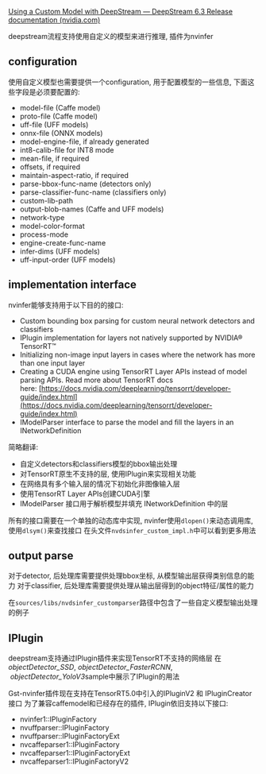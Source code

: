 [Using a Custom Model with DeepStream — DeepStream 6.3 Release documentation (nvidia.com)](https://docs.nvidia.com/metropolis/deepstream/dev-guide/text/DS_using_custom_model.html)

deepstream流程支持使用自定义的模型来进行推理, 插件为nvinfer
## configuration
使用自定义模型也需要提供一个configuration, 用于配置模型的一些信息, 下面这些字段是必须要配置的:
- model-file (Caffe model)
- proto-file (Caffe model)
- uff-file (UFF models)
- onnx-file (ONNX models)
- model-engine-file, if already generated
- int8-calib-file for INT8 mode
- mean-file, if required
- offsets, if required
- maintain-aspect-ratio, if required
- parse-bbox-func-name (detectors only)
- parse-classifier-func-name (classifiers only)
- custom-lib-path
- output-blob-names (Caffe and UFF models)
- network-type
- model-color-format
- process-mode
- engine-create-func-name
- infer-dims (UFF models)
- uff-input-order (UFF models)

## implementation interface
nvinfer能够支持用于以下目的的接口:
- Custom bounding box parsing for custom neural network detectors and classifiers
- IPlugin implementation for layers not natively supported by NVIDIA® TensorRT™
- Initializing non-image input layers in cases where the network has more than one input layer
- Creating a CUDA engine using TensorRT Layer APIs instead of model parsing APIs. Read more about TensorRT docs here: [https://docs.nvidia.com/deeplearning/tensorrt/developer-guide/index.html](https://docs.nvidia.com/deeplearning/tensorrt/developer-guide/index.html)
- IModelParser interface to parse the model and fill the layers in an INetworkDefinition

简略翻译:
- 自定义detectors和classifiers模型的bbox输出处理
- 对TensorRT原生不支持的层, 使用IPlugin来实现相关功能
- 在网络具有多个输入层的情况下初始化非图像输入层
- 使用TensorRT Layer APIs创建CUDA引擎
- IModelParser 接口用于解析模型并填充 INetworkDefinition 中的层

所有的接口需要在一个单独的动态库中实现, nvinfer使用`dlopen()`来动态调用库, 使用`dlsym()`来查找接口
在头文件`nvdsinfer_custom_impl.h`中可以看到更多用法
## output parse
对于detector, 后处理库需要提供处理bbox坐标, 从模型输出层获得类别信息的能力
对于classifier, 后处理库需要提供处理从输出层得到的object特征/属性的能力

在`sources/libs/nvdsinfer_customparser`路径中包含了一些自定义模型输出处理的例子

## IPlugin
deepstream支持通过IPlugin插件来实现TensorRT不支持的网络层
在*objectDetector_SSD*, *objectDetector_FasterRCNN*,  *objectDetector_YoloV3*sample中展示了IPlugin的用法

Gst-nvinfer插件现在支持在TensorRT5.0中引入的IPluginV2 和 IPluginCreator接口
为了兼容caffemodel和已经存在的插件, IPlugin依旧支持以下接口:
- nvinfer1::IPluginFactory
- nvuffparser::IPluginFactory
- nvuffparser::IPluginFactoryExt
- nvcaffeparser1::IPluginFactory
- nvcaffeparser1::IPluginFactoryExt
- nvcaffeparser1::IPluginFactoryV2

